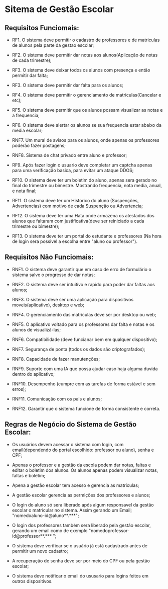 # Sitema de Gestão Escolar

## Requisitos Funciomais:

- RF1. O sistema deve permitir o cadastro de professores e de matriculas de alunos pela parte da gestao escolar;

- RF2. O sistema deve permitir dar notas aos alunos(Aplicação de notas de cada trimestre);

- RF3. O sistema deve deixar todos os alunos com presença e então permitir dar falta;

- RF3. O sistema deve permitir dar falta para os alunos;

- RF4. O sistema deve permitir o gerenciamento de matriculas(Cancelar e etc);

- RF5. O sistema deve permitir que os alunos possam visualizar as notas e a frequencia;

- RF6. O sistema deve alertar os alunos se sua frequencia estar abaixo da media escolar;

- RNF7. Um mural de avisos para os alunos, onde apenas os professores poderão fazer postagens;

- RNF8. Sistema de chat privado entre aluno e professor;

- RF9. Após fazer login o usuario deve completar um captcha apenas para uma verificação basica, para evitar um ataque DDOS;

- RF10. O sistema deve ter um boletim do aluno, apenas sera gerado no final do trimestre ou bimestre. Mostrando frequencia, nota media, anual, e nota final;

- RF11. O sistema deve ter um Historico do aluno (Suspenções, Advertencias) com motivo de cada Suspenção ou Advertencia;

- RF12. O sistema deve ter uma Hata onde armazena os atestados dos alunos que faltaram com justificativa(deve ser reiniciado a cada trimestre ou bimestre);

- RF13. O sistema deve ter um portal do estudante e professores (Na hora de login sera possivel a escolha entre "aluno ou professor").

## Requisitos Não Funciomais:

- RNF1. O sistema deve garantir que em caso de erro de formulário o sistema salve o progresso de dar notas;

- RNF2. O sistema deve ser intuitivo e rapido para poder dar faltas aos alunos;

- RNF3. O sistema deve ser uma aplicação para dispositivos moveis(aplicativo), desktop e web;

- RNF4. O gerenciamento das matriculas deve ser por desktop ou web;

- RNF5. O aplicativo voltado para os professores dar falta e notas e os alunos de visualizá-las;

- RNF6. Compatibilidade (deve funcianar bem em qualquer dispositivo);

- RNF7. Segurança de ponta (todos os dados são criptografados);

- RNF8. Capacidade de fazer manutenções;

- RNF9. Suporte com uma IA que possa ajudar caso haja alguma duvida dentro do aplicativo;

- RNF10. Desempenho (cumpre com as tarefas de forma estável e sem erros);

- RNF11. Comunicação com os pais e alunos;

- RNF12. Garantir que o sistema funcione de forma consistente e correta.

## Regras de Negócio do Sistema de Gestão Escolar:

- Os usuários devem acessar o sistema com login, com email(dependendo do portal escolhido: professor ou aluno), senha e CPF;

- Apenas o professor e a gestão da escola podem dar notas, faltas e editar o boletim dos alunos. Os alunos apenas podem visualizar notas, faltas e boletim;

- Apena a gestão escolar tem acesso e gerencia as matriculas;

- A gestão escolar gerencia as permições dos professores e alunos; 

- O login do aluno só sera liberado após algum responsavel da gestão escolar o matricular no sistema. Assim gerando um Email; "nomedoaluno-id@aluno**.***";

- O login dos professores também sera liberado pela gestão escolar, gerando um email como de exemplo "nomedoprofessor-id@professor**.*** ";

- O sistema deve verificar se o usuário já está cadastrado antes de permitir um novo cadastro;

- A recuperação de senha deve ser por meio do CPF ou pela gestão escolar;

- O sistema deve notificar o email do ususario para logins feitos em outros dispositivos.

